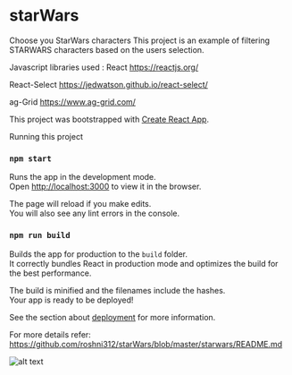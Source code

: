 # starWars
Choose you StarWars characters 
This project is an example of filtering STARWARS characters based on the users selection.

Javascript libraries used : 
React https://reactjs.org/

React-Select https://jedwatson.github.io/react-select/

ag-Grid https://www.ag-grid.com/

This project was bootstrapped with [Create React App](https://github.com/facebookincubator/create-react-app).

Running this project

### `npm start`

Runs the app in the development mode.<br>
Open [http://localhost:3000](http://localhost:3000) to view it in the browser.

The page will reload if you make edits.<br>
You will also see any lint errors in the console.

### `npm run build`

Builds the app for production to the `build` folder.<br>
It correctly bundles React in production mode and optimizes the build for the best performance.

The build is minified and the filenames include the hashes.<br>
Your app is ready to be deployed!

See the section about [deployment](#deployment) for more information.

For more details refer: https://github.com/roshni312/starWars/blob/master/starwars/README.md

![alt text](http://g.recordit.co/sumi2Kh8DB.gif)
